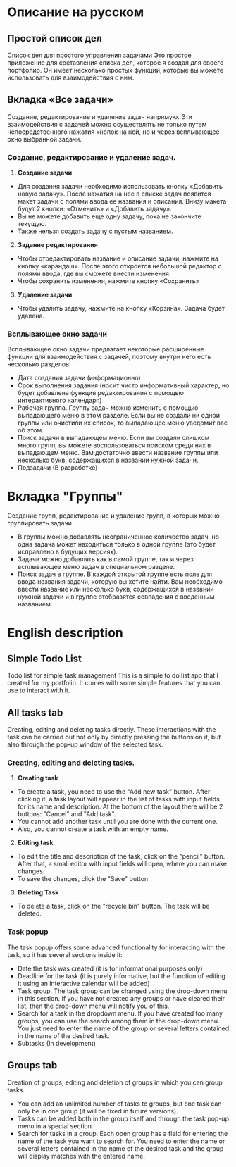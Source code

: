 # Описание на русском
## Простой список дел
Список дел для простого управления задачами
Это простое приложение для составления списка дел, которое я создал для своего портфолио. Он имеет несколько простых функций, которые вы можете использовать для взаимодействия с ним.

## Вкладка «Все задачи»
Создание, редактирование и удаление задач напрямую. Эти взаимодействия с задачей можно осуществлять не только путем непосредственного нажатия кнопок на ней, но и через всплывающее окно выбранной задачи.

### Создание, редактирование и удаление задач.
1. __Создание задачи__
+ Для создания задачи необходимо использовать кнопку «Добавить новую задачу». После нажатия на нее в списке задач появится макет задачи с полями ввода ее названия и описания. Внизу макета будут 2 кнопки: «Отменить» и «Добавить задачу».
+ Вы не можете добавить еще одну задачу, пока не закончите текущую.
+ Также нельзя создать задачу с пустым названием.
2. __Задание редактирования__
+ Чтобы отредактировать название и описание задачи, нажмите на кнопку «карандаш». После этого откроется небольшой редактор с полями ввода, где вы сможете внести изменения.
+ Чтобы сохранить изменения, нажмите кнопку «Сохранить»
3. __Удаление задачи__
+ Чтобы удалить задачу, нажмите на кнопку «Корзина». Задача будет удалена.

### Всплывающее окно задачи
Всплывающее окно задачи предлагает некоторые расширенные функции для взаимодействия с задачей, поэтому внутри него есть несколько разделов:
+ Дата создания задачи (информационно)
+ Срок выполнения задания (носит чисто информативный характер, но будет добавлена функция редактирования с помощью интерактивного календаря)
+ Рабочая группа. Группу задач можно изменить с помощью выпадающего меню в этом разделе. Если вы не создали ни одной группы или очистили их список, то выпадающее меню уведомит вас об этом.
+ Поиск задачи в выпадающем меню. Если вы создали слишком много групп, вы можете воспользоваться поиском среди них в выпадающем меню. Вам достаточно ввести название группы или несколько букв, содержащихся в названии нужной задачи.
+ Подзадачи (В разработке)

# Вкладка "Группы"
Создание групп, редактирование и удаление групп, в которых можно группировать задачи.
+ В группы можно добавлять неограниченное количество задач, но одна задача может находиться только в одной группе (это будет исправлено в будущих версиях).
+ Задачи можно добавлять как в самой группе, так и через всплывающее меню задач в специальном разделе.
+ Поиск задач в группе. В каждой открытой группе есть поле для ввода названия задачи, которую вы хотите найти. Вам необходимо ввести название или несколько букв, содержащихся в названии нужной задачи и в группе отобразятся совпадения с введенным названием.

# English description
## Simple Todo List
Todo list for simple task management
This is a simple to do list app that I created for my portfolio. It comes with some simple features that you can use to interact with it.

## All tasks tab
Creating, editing and deleting tasks directly. These interactions with the task can be carried out not only by directly pressing the buttons on it, but also through the pop-up window of the selected task.

### Creating, editing and deleting tasks. 
1. __Creating task__
+ To create a task, you need to use the "Add new task" button. After clicking it, a task layout will appear in the list of tasks with input fields for its name and description. At the bottom of the layout there will be 2 buttons: "Cancel" and "Add task". 
+ You cannot add another task until you are done with the current one. 
+ Also, you cannot create a task with an empty name.
2. __Editing task__
+ To edit the title and description of the task, click on the "pencil" button. After that, a small editor with input fields will open, where you can make changes.
+ To save the changes, click the "Save" button
3. __Deleting Task__
+ To delete a task, click on the "recycle bin" button. The task will be deleted.

### Task popup
The task popup offers some advanced functionality for interacting with the task, so it has several sections inside it:
+ Date the task was created (it is for informational purposes only)
+ Deadline for the task (it is purely informative, but the function of editing it using an interactive calendar will be added)
+ Task group. The task group can be changed using the drop-down menu in this section. If you have not created any groups or have cleared their list, then the drop-down menu will notify you of this.
+ Search for a task in the dropdown menu. If you have created too many groups, you can use the search among them in the drop-down menu. You just need to enter the name of the group or several letters contained in the name of the desired task.
+ Subtasks (In development)

## Groups tab
Creation of groups, editing and deletion of groups in which you can group tasks. 
+ You can add an unlimited number of tasks to groups, but one task can only be in one group (it will be fixed in future versions). 
+ Tasks can be added both in the group itself and through the task pop-up menu in a special section.
+ Search for tasks in a group. Each open group has a field for entering the name of the task you want to search for. You need to enter the name or several letters contained in the name of the desired task and the group will display matches with the entered name.
